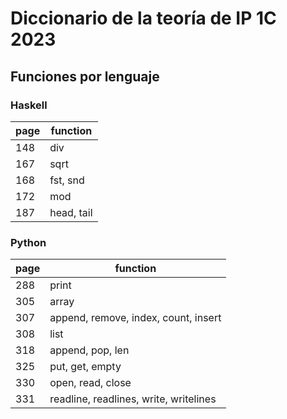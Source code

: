 # Diccionario de la teoría de IP 1C 2023
## Funciones por lenguaje
### Haskell
|page|function|
|--|--|
|148|div|
|167|sqrt|
|168|fst, snd|
|172|mod|
|187|head, tail|

### Python
|page|function|
|--|--|
|288|print|
|305|array|
|307|append, remove, index, count, insert|
|308|list|
|318|append, pop, len|
|325|put, get, empty|
|330|open, read, close|
|331|readline, readlines, write, writelines|
